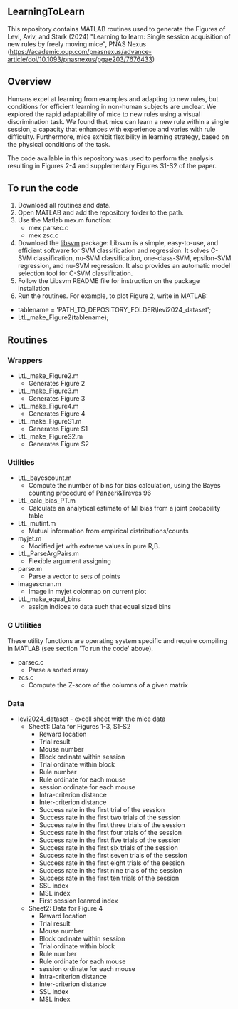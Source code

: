 ## **LearningToLearn**

This repository contains MATLAB routines used to generate the Figures of Levi, Aviv, and Stark (2024) "Learning to learn: Single session acquisition of new rules by freely moving mice", PNAS Nexus (https://academic.oup.com/pnasnexus/advance-article/doi/10.1093/pnasnexus/pgae203/7676433)

## Overview
Humans excel at learning from examples and adapting to new rules, but conditions for
efficient learning in non-human subjects are unclear. We explored the rapid adaptability of mice
to new rules using a visual discrimination task. We found that mice can learn a new rule within a
single session, a capacity that enhances with experience and varies with rule difficulty.
Furthermore, mice exhibit flexibility in learning strategy, based on the physical conditions of the
task. 

The code available in this repository was used to perform the analysis resulting in Figures 2-4 and supplementary Figures S1-S2 of the paper.

## To run the code
1. Download all routines and data.
2. Open MATLAB and add the repository folder to the path.
3. Use the Matlab mex.m function:
   - mex parsec.c
   - mex zsc.c
4. Download the [libsvm](http://www.csie.ntu.edu.tw/~cjlin/libsvm) package:
Libsvm is a simple, easy-to-use, and efficient software for SVM
classification and regression. It solves C-SVM classification, nu-SVM
classification, one-class-SVM, epsilon-SVM regression, and nu-SVM
regression. It also provides an automatic model selection tool for
C-SVM classification.
5. Follow the Libsvm README file for instruction on the package installation
6. Run the routines. For example, to plot Figure 2, write in MATLAB:
- tablename = 'PATH_TO_DEPOSITORY_FOLDER\levi2024_dataset';
- LtL_make_Figure2(tablename);
 
## Routines

### Wrappers
- LtL_make_Figure2.m
  - Generates Figure 2
- LtL_make_Figure3.m
  - Generates Figure 3
- LtL_make_Figure4.m
  - Generates Figure 4
- LtL_make_FigureS1.m
  - Generates Figure S1
- LtL_make_FigureS2.m
  - Generates Figure S2

### Utilities
- LtL_bayescount.m
  - Compute the number of bins for bias calculation, using the Bayes counting procedure of Panzeri&Treves 96
- LtL_calc_bias_PT.m
  - Calculate an analytical estimate of MI bias from a joint probability table
- LtL_mutinf.m
  - Mutual information from empirical distributions/counts
- myjet.m
  - Modified jet with extreme values in pure R,B.
- LtL_ParseArgPairs.m
  - Flexible argument assigning
- parse.m
  - Parse a vector to sets of points
- imagescnan.m
  - Image in myjet colormap on current plot
- LtL_make_equal_bins
  - assign indices to data such that equal sized bins
 
### C Utilities
These utility functions are operating system specific and require compiling in MATLAB (see section 'To run the code' above). 
- parsec.c
  - Parse a sorted array
- zcs.c
  - Compute the Z-score of the columns of a given matrix

### Data
- levi2024_dataset - excell sheet with the mice data
  - Sheet1: Data for Figures 1-3, S1-S2
    - Reward location
    - Trial result
    - Mouse number
    - Block ordinate within session
    - Trial ordinate within block
    - Rule number
    - Rule ordinate for each mouse
    - session ordinate for each mouse
    - Intra-criterion distance
    - Inter-criterion distance
    - Success rate in the first trial of the session
    - Success rate in the first two trials of the session
    - Success rate in the first three trials of the session
    - Success rate in the first four trials of the session
    - Success rate in the first five trials of the session
    - Success rate in the first six trials of the session
    - Success rate in the first seven trials of the session
    - Success rate in the first eight trials of the session
    - Success rate in the first nine trials of the session
    - Success rate in the first ten trials of the session
    - SSL index
    - MSL index
    - First session leanred index
  - Sheet2: Data for Figure 4
    - Reward location
    - Trial result
    - Mouse number
    - Block ordinate within session
    - Trial ordinate within block
    - Rule number
    - Rule ordinate for each mouse
    - session ordinate for each mouse
    - Intra-criterion distance
    - Inter-criterion distance
    - SSL index
    - MSL index



